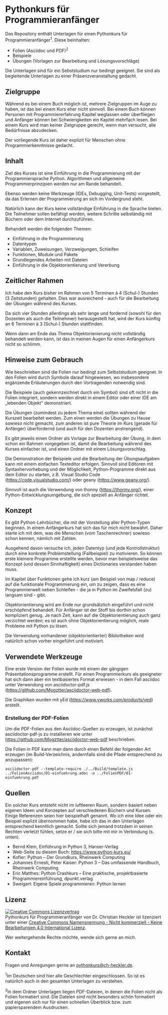 # Pythonkurs für Programmieranfänger

Das Repository enthält Unterlagen für einen Pythonkurs für Programmieranfänger<sup>1</sup>. Diese beinhalten:

* Folien (Asciidoc und PDF)<sup>2</sup>
* Beispiele
* Übungen (Vorlagen zur Bearbeitung und Lösungsvorschläge)

Die Unterlagen sind für ein Sebststudium nur bedingt geeignet. 
Sie sind als begleitende Unterlagen zu einer Präsenzveranstaltung gedacht.

## Zielgruppe

Während es bei einem Buch möglich ist, mehrere Zielgruppen im Auge zu haben, ist das bei einem Kurs eher nicht sinnvoll. Bei einem Buch können Personen mit Programmiererfahrung Kapitel weglassen oder überfliegen und Anfänger können bei Schwierigkeiten ein Kapitel mehrfach lesen. Bei einem Kurs wird man keiner Zielgruppe gerecht, wenn man versucht, alle Bedürfnisse abzudecken.

Der vorliegende Kurs ist daher explizit für Menschen ohne Programmierkenntnisse gedacht.

## Inhalt

Ziel des Kurses ist eine Einführung in die Programmierung mit der Programmiersprache Python. Algorithmen und allgemeine Programmierprinzipien werden nur am Rande behandelt.

Ebenso werden keine Werkzeuge (IDEs, Debugging, Unit-Tests) vorgestellt, da das Erlernen der Programmierung an sich im Vordergrund steht.

Natürlich kann der Kurs keine vollständige Einführung in die Sprache bieten. Die Teilnehmer sollen befähigt werden, weitere Schritte selbständig mit Büchern oder dem Internet durchzuführen.

Behandelt werden die folgenden Themen:
* Einführung in die Programmierung
* Datentypen
* Variablen, Zuweisungen, Verzweigungen, Schleifen
* Funktionen, Module und Pakete
* Grundlegendes Arbeiten mit Dateien
* Einführung in die Objektorientierung und Vererbung


## Zeitlicher Rahmen

Ich habe den Kurs bisher im Rahmen von 5 Terminen à 4 (Schul-) Stunden (3 Zeitstunden) gehalten. Dies war ausreichend - auch für die Bearbeitung der Übungen während des Kurses.

Da sich vier Stunden allerdings als sehr lange und fordernd (sowohl für den Dozenten als auch die Teilnehmer) herausgestellt hat, wird der Kurs künftig an 6 Terminen à 3 (Schul-) Stunden stattfinden.

Wenn dann am Ende das Thema Objektorienierung nicht vollständig behandelt werden kann, ist das in meinen Augen für einen Anfängerkurs nicht so schlimm.


## Hinweise zum Gebrauch

Wie beschrieben sind die Folien nur bedingt zum Selbststudium geeignet. In den Folien wird durch Symbole darauf hingewiesen, wo insbesondere ergänzende Erläuterungen durch den Vortragenden notwendig sind.

Die Beispiele (auch gekennzeichnet durch ein Symbol) sind oft nicht in die Folien integriert, sondern werden direkt in einem Editor oder einer IDE am „lebenden Objekt" demonstriert.

Die Übungen (zumindest zu jedem Thema eine) sollten während der Kurszeit bearbeitet werden. Zum einen werden die Übungen zu Hause sowieso nicht gemacht, zum anderen ist pure Theorie im Kurs (gerade für Anfänger) überfordernd (und auch für den Dozenten anstrengend).

Es gibt jeweils einen Ordner als Vorlage zur Bearbeitung der Übung, in dem schon ein Rahmen vorgegeben ist, damit die Bearbeitung während des Kurses einfacher ist, und einen Ordner mit einem Lösungsvorschlag.

Die Demonstration der Beispiele und die Bearbeitung der Übungsaufgaben kann mit einem einfachen Texteditor erfolgen. Sinnvoll sind Editoren mit Syntaxhervorhebung und der Möglichkeit, Python-Programme direkt aus dem Editor zu starten, z.B. Visual Studio Code (https://code.visualstudio.com/) oder geany (https://www.geany.org/).

Sinnvoll ist auch die Verwendung von thonny (https://thonny.org/), einer Python-Entwicklungsumgebung, die sich speziell an Anfänger richtet.

## Konzept

Es gibt Python-Lehrbücher, die mit der Vorstellung aller Python-Typen beginnen. In einem Anfängerkurs hat sich das für mich nicht bewährt. Daher starte ich mit dem, was die Menschen (vom Taschenrechner) sowieso schon kennen, nämlich mit Zahlen.

Ausgehend davon versuche ich, jeden Datentyp (und jede Kontrollstruktur) durch eine konkrete Problemstellung (Fallbeispiel) zu motivieren. So können erste kleinere Programme erstellte werden, bevor man beispielsweise das Konzept (und dessen Sinnhaftigkeit) eines Dictionaries verstanden haben muss.

Im Kapitel über Funktionen gehe ich kurz (am Beispiel von map / reduce) auf die funktionale Programmierung ein, um zu zeigen, dass es eine Programmierwelt neben Schleifen - die ja in Python im Zweifelsfall (zu) langsam sind - gibt.

Objektorientierung wird am Ende nur grundsätzlich eingeführt und nicht erschöpfend behandelt. Für Anfänger ist der Stoff bis dorthin schon kompliziert genug. Je nach Zeit, kann auf die Objektorientierung auch ganz verzichtet werden; es ist auch ohne Objektorientierung möglich, reale Probleme mit Python zu lösen.

Die Verwendung vorhandener (objektorientierter) Bibliotheken wird natürlich schon vorher eingeführt und motiviert.

## Verwendete Werkzeuge

Eine erste Version der Folien wurde mit einem der gängigen Präsentationsprogramme erstellt. Für einen Programmierkurs als geeigneter hat sich dann aber ein textbasiertes Format erwiesen - in dem Fall asciidoc unter Verwendung von asciidoctor-pdf.js (https://github.com/Mogztter/asciidoctor-web-pdf). 

Die Graphiken wurden mit yEd (https://www.yworks.com/products/yed) erstellt.

### Erstellung der PDF-Folien

Um die PDF-Folien aus den Asciidoc-Quellen zu erzeugen, ist zunächst asciidoctor-pdf-js zu installieren wie unter https://github.com/Mogztter/asciidoctor-web-pdf beschrieben.

Die Folien in PDF kann man dann durch einen Befehl der folgenden Art erzeugen (im Build-Verzeichnis, andernfalls sind die Pfade entsprechend zu anzupassen):

`asciidoctor-pdf --template-require ./../Build/template.js ../FolienAsciidoc/01-einfuehrung.adoc -o ../FolienPDF/01-einfuehrung.pdf`

## Quellen

Ein solcher Kurs entsteht nicht im luftleeren Raum, sondern basiert neben eigenen Ideen und Konzepten auf verschiedenen Büchern und Kursen. Einige Referenzen seien hier beispielhaft genannt. Wo ich eine Idee oder ein Beispiel explizit übernommen habe, habe ich das in den Unterlagen entsprechend kenntlich gemacht. Sollte sich jemand trotzdem in seinen Rechten verletzt fühlen, setze er / sie sich bitte mit mir in Verbindung (s. unten).

* Bernd Klein, Einführung in Python 3, Hanser-Verlag
* Web-Seite zu diesem Buch: https://www.python-kurs.eu/
* Kofler: Python – Der Grundkurs, Rheinwerk Computing
* Johannes Ernesti, Peter Kaiser: Python 3 – Das umfassende Handbuch, Rheinwerk Computing
* Eric Matthes: Python Crashkurs – Eine praktische, projektbasierte Programmiereinführung, dpunkt.verlag
* Sweigart: Eigene Spiele programmieren: Python lernen


## Lizenz
<a rel="license" href="http://creativecommons.org/licenses/by-nc-nd/4.0/"><img alt="Creative Commons Lizenzvertrag" style="border-width:0" src="https://i.creativecommons.org/l/by-nc-nd/4.0/88x31.png" /></a><br /><span xmlns:dct="http://purl.org/dc/terms/" property="dct:title">Pythonkurs für Programmieranfänger</span> von <span xmlns:cc="http://creativecommons.org/ns#" property="cc:attributionName">Dr. Christian Heckler</span> ist lizenziert unter einer <a rel="license" href="http://creativecommons.org/licenses/by-nc-nd/4.0/">Creative Commons Namensnennung - Nicht kommerziell - Keine Bearbeitungen 4.0 International Lizenz</a>.

Wer weitergehende Rechte möchte, wende sich gerne an mich.

## Kontakt
Fragen und Anregungen gerne an pythonkurs@ch-heckler.de.


<sup>1</sup>Im Deutschen sind hier alle Geschlechter eingeschlossen. So ist es natürlich auch in den gesamten Unterlagen zu verstehen.

<sup>2</sup>In dem Ordner Unterlagen liegen PDF-Dateien, in denen die Folien nicht als Folien formatiert sind. Die Dateien sind nicht besonders schön formatiert und eigenen sich nur für einen schnellen Überblick bzw. zum papiersparendem Ausdrucken.